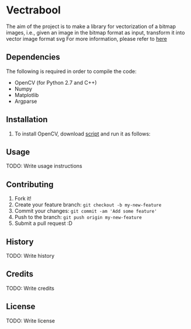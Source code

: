 # Vectrabool

The aim of the project is to make a library for vectorization of a bitmap images, i.e., given an image in the bitmap format as input, transform it into vector image format svg
For more information, please refer to <a href='https://vladan-jovicic.github.io/Vec-Lib'>here</a>

## Dependencies

The following is required in order to compile the code:
- OpenCV (for Python 2.7 and C++)
- Numpy
- Matplotlib
- Argparse

## Installation

1. To install OpenCV, download <a href='#'>script</a> and run it as follows:


## Usage

TODO: Write usage instructions

## Contributing

1. Fork it!
2. Create your feature branch: `git checkout -b my-new-feature`
3. Commit your changes: `git commit -am 'Add some feature'`
4. Push to the branch: `git push origin my-new-feature`
5. Submit a pull request :D

## History

TODO: Write history

## Credits

TODO: Write credits

## License

TODO: Write license
